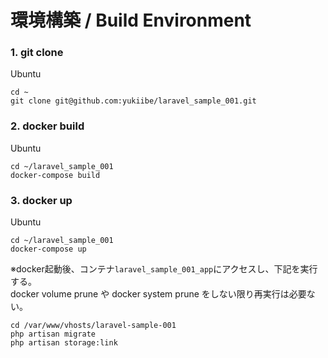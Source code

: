 # 環境構築 / Build Environment


### 1. git clone
Ubuntu
```
cd ~
git clone git@github.com:yukiibe/laravel_sample_001.git
```

### 2. docker build
Ubuntu
```
cd ~/laravel_sample_001
docker-compose build
```

### 3. docker up
Ubuntu
```
cd ~/laravel_sample_001
docker-compose up
```

※docker起動後、コンテナ`laravel_sample_001_app`にアクセスし、下記を実行する。<br>
docker volume prune や docker system prune をしない限り再実行は必要ない。<br>
```
cd /var/www/vhosts/laravel-sample-001
php artisan migrate
php artisan storage:link
```
